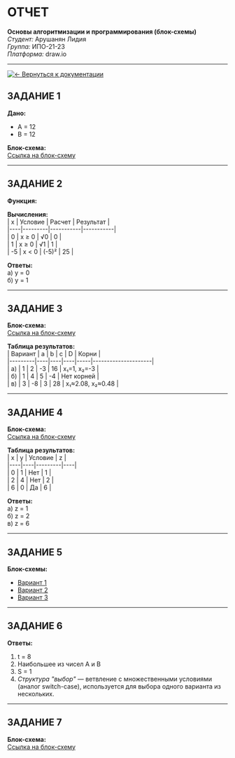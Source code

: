 # ОТЧЕТ  
**Основы алгоритмизации и программирования (блок-схемы)**  
*Студент:* Арушанян Лидия  
*Группа:* ИПО-21-23  
*Платформа:* draw.io  

---
[![← Вернуться к документации](https://img.shields.io/badge/←_Вернуться_к_README-документации-8A2BE2)](https://github.com/FallCracka/chalenge/blob/main/README.md)

## ЗАДАНИЕ 1  
**Дано:**  
- A = 12  
- B = 12  

**Блок-схема:**  
[Ссылка на блок-схему](https://github.com/FallCracka/chalenge/blob/main/блок-схемы/задание%201.png)  

---

## ЗАДАНИЕ 2  
**Функция:**  

**Вычисления:**  
| x  | Условие | Расчет    | Результат |  
|----|---------|-----------|-----------|  
| 0  | x ≥ 0   | √0        | 0         |  
| 1  | x ≥ 0   | √1        | 1         |  
| -5 | x < 0   | (-5)²     | 25        |  

**Ответы:**  
а) y = 0  
б) y = 1  

---

## ЗАДАНИЕ 3  
**Блок-схема:**  
[Ссылка на блок-схему](https://github.com/FallCracka/chalenge/blob/main/блок-схемы/задание%203.png)  

**Таблица результатов:**  
| Вариант | a  | b  | c  | D   | Корни               |  
|---------|----|----|----|-----|---------------------|  
| а)      | 1  | 2  | -3 | 16  | x₁=1, x₂=-3         |  
| б)      | 1  | 4  | 5  | -4  | Нет корней          |  
| в)      | 3  | -8 | 3  | 28  | x₁≈2.08, x₂≈0.48    |  

---

## ЗАДАНИЕ 4  
**Блок-схема:**  
[Ссылка на блок-схему](https://github.com/FallCracka/chalenge/blob/main/блок-схемы/задание%204.png)  

**Таблица результатов:**  
| x  | y  | Условие | z  |  
|----|----|---------|----|  
| 0  | 1  | Нет     | 1  |  
| 2  | 4  | Нет     | 2  |  
| 6  | 0  | Да      | 6  |  

**Ответы:**  
а) z = 1  
б) z = 2  
в) z = 6  

---

## ЗАДАНИЕ 5  
**Блок-схемы:**  
- [Вариант 1](https://github.com/FallCracka/chalenge/blob/main/блок-схемы/задание%205%20вариант%201.png)  
- [Вариант 2](https://github.com/FallCracka/chalenge/blob/main/блок-схемы/задание%205%20вариант%202.png)  
- [Вариант 3](https://github.com/FallCracka/chalenge/blob/main/блок-схемы/задание%205%20вариант%203.png)  

---

## ЗАДАНИЕ 6  
**Ответы:**  
1. t = 8  
2. Наибольшее из чисел A и B  
3. S = 1  
4. *Структура "выбор"* — ветвление с множественными условиями (аналог switch-case), используется для выбора одного варианта из нескольких.  

---

## ЗАДАНИЕ 7  
**Блок-схема:**  
[Ссылка на блок-схему](https://github.com/FallCracka/chalenge/blob/main/блок-схемы/задание%207.png)  
